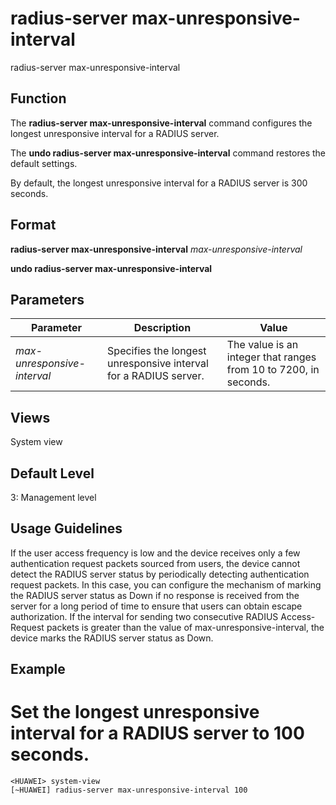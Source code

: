 radius-server max-unresponsive-interval
=======================================

radius-server max-unresponsive-interval

Function
--------

The **radius-server max-unresponsive-interval** command configures the longest unresponsive interval for a RADIUS server.

The **undo radius-server max-unresponsive-interval** command restores the default settings.

By default, the longest unresponsive interval for a RADIUS server is 300 seconds.



Format
------

**radius-server max-unresponsive-interval** *max-unresponsive-interval*

**undo radius-server max-unresponsive-interval**



Parameters
----------

| Parameter | Description | Value |
| --- | --- | --- |
| *max-unresponsive-interval* | Specifies the longest unresponsive interval for a RADIUS server. | The value is an integer that ranges from 10 to 7200, in seconds. |




Views
-----

System view



Default Level
-------------

3: Management level



Usage Guidelines
----------------

If the user access frequency is low and the device receives only a few authentication request packets sourced from users, the device cannot detect the RADIUS server status by periodically detecting authentication request packets. In this case, you can configure the mechanism of marking the RADIUS server status as Down if no response is received from the server for a long period of time to ensure that users can obtain escape authorization. If the interval for sending two consecutive RADIUS Access-Request packets is greater than the value of max-unresponsive-interval, the device marks the RADIUS server status as Down.



Example
-------

# Set the longest unresponsive interval for a RADIUS server to 100 seconds.
```
<HUAWEI> system-view
[~HUAWEI] radius-server max-unresponsive-interval 100

```